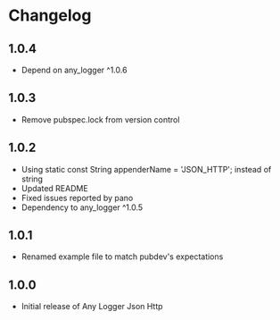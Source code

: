 # Changelog

## 1.0.4

* Depend on any_logger ^1.0.6

## 1.0.3

* Remove pubspec.lock from version control

## 1.0.2

* Using static const String appenderName = 'JSON_HTTP'; instead of string
* Updated README
* Fixed issues reported by pano
* Dependency to any_logger ^1.0.5

## 1.0.1

* Renamed example file to match pubdev's expectations

## 1.0.0

* Initial release of Any Logger Json Http